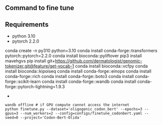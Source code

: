 ## Command to fine tune

## Requirements

* python 3.10
* pytorch 2.2.0

conda create -n py310 python=3.10
conda install conda-forge::transformers pytorch::pytorch=2.2.0
conda install bioconda::pyliftover
pip3 install mavehgvs
pip install git+https://github.com/dermatologist/genomic-tokenizer.git@feature/get-vocab-1
conda install bioconda::vcfpy
conda install bioconda::kipoiseq
conda install conda-forge::einops
conda install conda-forge::rich
conda install conda-forge::boto3
conda install conda-forge::scikit-learn
conda install conda-forge::wandb
conda install conda-forge::pytorch-lightning=1.9.3

*

```
wandb offline # if GPU compute cannot access the internet
python finetune.py --dataset='oligogenic_codon_bert' --epochs=3 --gpus=3 --num_workers=2 --config=configs/finetune_codonbert.yaml --seed=0 --project='Codon-Bert-Olida'
```

